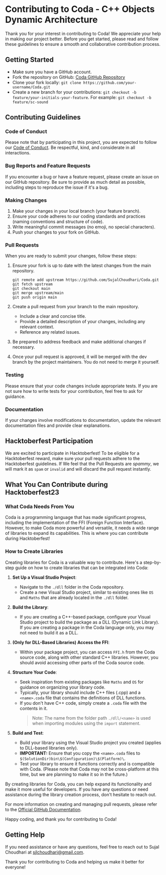 # Contributing to Coda - C++ Objects Dynamic Architecture

Thank you for your interest in contributing to Coda! 
We appreciate your help in making our project better. 
Before you get started, please read and follow these guidelines 
to ensure a smooth and collaborative contribution process.

## Getting Started

- Make sure you have a GitHub account.
- Fork the repository on GitHub: [Coda GitHub Repository](https://github.com/SujalChoudhari/Coda)
- Clone your fork locally: `git clone https://github.com/your-username/Coda.git`
- Create a new branch for your contributions: `git checkout -b feature/your-initials-your-feature`.
  For example: `git checkout -b feature/sc-sound`

## Contributing Guidelines

### Code of Conduct

Please note that by participating in this project, 
you are expected to follow our [Code of Conduct](./CODE_OF_CONDUCT.md). 
Be respectful, kind, and considerate in all interactions.

### Bug Reports and Feature Requests

If you encounter a bug or have a feature request, 
please create an issue on our GitHub repository. 
Be sure to provide as much detail as possible, 
including steps to reproduce the issue if it's a bug.

### Making Changes

1. Make your changes in your local branch (your feature branch).
2. Ensure your code adheres to our coding standards and practices (naming conventions and structure of code).
3. Write meaningful commit messages (no emoji, no special characters).
4. Push your changes to your fork on GitHub.

### Pull Requests

When you are ready to submit your changes, follow these steps:

1. Ensure your fork is up to date with the latest changes from the main repository.
   ```
   git remote add upstream https://github.com/SujalChoudhari/Coda.git
   git fetch upstream
   git checkout main
   git merge upstream/main
   git push origin main
   ```

2. Create a pull request from your branch to the main repository.
   - Include a clear and concise title.
   - Provide a detailed description of your changes, including any relevant context.
   - Reference any related issues.

3. Be prepared to address feedback and make additional changes if necessary.

4. Once your pull request is approved, it will be merged with the dev branch by the project maintainers. 
   You do not need to merge it yourself.

### Testing

Please ensure that your code changes include appropriate tests. 
If you are not sure how to write tests for your contribution, feel free to ask for guidance.

### Documentation

If your changes involve modifications to documentation, 
update the relevant documentation files and provide clear explanations.

## Hacktoberfest Participation

We are excited to participate in Hacktoberfest! 
To be eligible for a Hacktoberfest reward, 
make sure your pull requests adhere to the Hacktoberfest guidelines.
If We feel that the Pull Requests are *spammy*, 
we will mark it as `spam` or `invalid` and will discard the pull request instantly.

## What You Can Contribute during Hacktoberfest23

### What Coda Needs From You

Coda is a programming language that has made significant progress, including the implementation of the FFI (Foreign Function Interface). However, to make Coda more powerful and versatile, it needs a wide range of libraries to expand its capabilities. This is where you can contribute during Hacktoberfest!

### How to Create Libraries

Creating libraries for Coda is a valuable way to contribute. Here's a step-by-step guide on how to create libraries that can be integrated into Coda:

1. **Set Up a Visual Studio Project**:
   - Navigate to the `./dll` folder in the Coda repository.
   - Create a new Visual Studio project, similar to existing ones like `OS` and `Maths` that are already located in the `./dll` folder.

2. **Build the Library**:
   - If you are creating a C++-based package, configure your Visual Studio project to build the package as a DLL (Dynamic Link Library). 
     If you are creating a package in the Coda language only, you may not need to build it as a DLL.

3. **(Only for DLL-Based Libraries) Access the FFI**:
   - Within your package project, you can access `FFI.h` from the Coda source code, along with other standard C++ libraries. 
     However, you should avoid accessing other parts of the Coda source code.

4. **Structure Your Code**:
   - Seek inspiration from existing packages like `Maths` and `OS` for guidance on organizing your library code.
   - Typically, your library should include C++ files (.cpp) and a `<name>.coda` file that contains the definitions of DLL functions.
   - If you don't have C++ code, simply create a `.coda` file with the contents in it.
     > Note: The name from the folder path `./dll/<name>` is used when importing modules using the `import` statement.

5. **Build and Test**:
   - Build your library using the Visual Studio project you created (applies to DLL-based libraries only).
   - **IMPORTANT:** Ensure that you copy the `<name>.coda` files to `$(SolutionDir)bin\$(Configuration)\$(Platform)\`.
   - Test your library to ensure it functions correctly and is compatible with Coda. (Please note that Coda may not be cross-platform at this time, but we are planning to make it so in the future.)

By creating libraries for Coda, you can help expand its functionality and make it more useful for developers. If you have any questions or need assistance during the library creation process, don't hesitate to reach out.

For more information on creating and managing pull requests, please refer to the [Official GitHub Documentation](https://docs.github.com/en/github/collaborating-with-pull-requests).

Happy coding, and thank you for contributing to Coda!


## Getting Help

If you need assistance or have any questions, feel free to reach out to Sujal Choudhari at sjlchoudhari@gmail.com.

Thank you for contributing to Coda and helping us make it better for everyone! 
